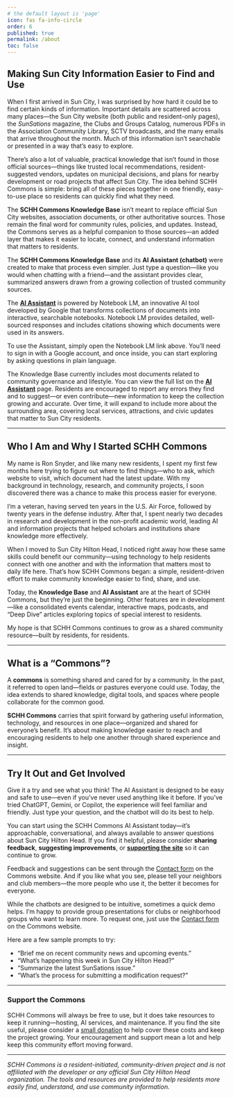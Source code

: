 ```yaml
---
# the default layout is 'page'
icon: fas fa-info-circle
order: 6
published: true
permalink: /about
toc: false
---
```


## Making Sun City Information Easier to Find and Use

When I first arrived in Sun City, I was surprised by how hard it could be to find certain kinds of information. Important details are scattered across many places—the Sun City website (both public and resident-only pages), the *SunSations* magazine, the Clubs and Groups Catalog, numerous PDFs in the Association Community Library, SCTV broadcasts, and the many emails that arrive throughout the month. Much of this information isn’t searchable or presented in a way that’s easy to explore.

There’s also a lot of valuable, practical knowledge that isn’t found in those official sources—things like trusted local recommendations, resident-suggested vendors, updates on municipal decisions, and plans for nearby development or road projects that affect Sun City. The idea behind SCHH Commons is simple: bring all of these pieces together in one friendly, easy-to-use place so residents can quickly find what they need.

The **SCHH Commons Knowledge Base** isn’t meant to replace official Sun City websites, association documents, or other authoritative sources. Those remain the final word for community rules, policies, and updates. Instead, the Commons serves as a helpful companion to those sources—an added layer that makes it easier to locate, connect, and understand information that matters to residents.

The **SCHH Commons Knowledge Base** and its **AI Assistant (chatbot)** were created to make that process even simpler. Just type a question—like you would when chatting with a friend—and the assistant provides clear, summarized answers drawn from a growing collection of trusted community sources.

The **[AI Assistant](/chatbot)** is powered by Notebook LM, an innovative AI tool developed by Google that transforms collections of documents into interactive, searchable notebooks. Notebook LM provides detailed, well-sourced responses and includes citations showing which documents were used in its answers.

To use the Assistant, simply open the Notebook LM link above. You’ll need to sign in with a Google account, and once inside, you can start exploring by asking questions in plain language.


The Knowledge Base currently includes most documents related to community governance and lifestyle. You can view the full list on the **[AI Assistant](/chatbot#knowledge-base)** page. Residents are encouraged to report any errors they find and to suggest—or even contribute—new information to keep the collection growing and accurate. Over time, it will expand to include more about the surrounding area, covering local services, attractions, and civic updates that matter to Sun City residents.

---

## Who I Am and Why I Started SCHH Commons

My name is Ron Snyder, and like many new residents, I spent my first few months here trying to figure out where to find things—who to ask, which website to visit, which document had the latest update. With my background in technology, research, and community projects, I soon discovered there was a chance to make this process easier for everyone.

I’m a veteran, having served ten years in the U.S. Air Force, followed by twenty years in the defense industry. After that, I spent nearly two decades in research and development in the non-profit academic world, leading AI and information projects that helped scholars and institutions share knowledge more effectively.

When I moved to Sun City Hilton Head, I noticed right away how these same skills could benefit our community—using technology to help residents connect with one another and with the information that matters most to daily life here. That’s how SCHH Commons began: a simple, resident-driven effort to make community knowledge easier to find, share, and use.

Today, the **Knowledge Base** and **AI Assistant** are at the heart of SCHH Commons, but they’re just the beginning. Other features are in development—like a consolidated events calendar, interactive maps, podcasts, and “Deep Dive” articles exploring topics of special interest to residents.

My hope is that SCHH Commons continues to grow as a shared community resource—built by residents, for residents.

---

## What is a “Commons”?

A **commons** is something shared and cared for by a community. In the past, it referred to open land—fields or pastures everyone could use. Today, the idea extends to shared knowledge, digital tools, and spaces where people collaborate for the common good.

**SCHH Commons** carries that spirit forward by gathering useful information, technology, and resources in one place—organized and shared for everyone’s benefit. It’s about making knowledge easier to reach and encouraging residents to help one another through shared experience and insight.

---

## Try It Out and Get Involved

Give it a try and see what you think! The AI Assistant is designed to be easy and safe to use—even if you’ve never used anything like it before. If you’ve tried ChatGPT, Gemini, or Copilot, the experience will feel familiar and friendly. Just type your question, and the chatbot will do its best to help.

You can start using the SCHH Commons AI Assistant today—it’s approachable, conversational, and always available to answer questions about Sun City Hilton Head. If you find it helpful, please consider **sharing feedback**, **suggesting improvements**, or **[supporting the site](/support)** so it can continue to grow.

Feedback and suggestions can be sent through the [Contact form](/contact) on the Commons website. And if you like what you see, please tell your neighbors and club members—the more people who use it, the better it becomes for everyone.

While the chatbots are designed to be intuitive, sometimes a quick demo helps. I’m happy to provide group presentations for clubs or neighborhood groups who want to learn more. To request one, just use the [Contact form](/contact) on the Commons website.

Here are a few sample prompts to try:

- “Brief me on recent community news and upcoming events.”
- “What’s happening this week in Sun City Hilton Head?”
- “Summarize the latest SunSations issue.”
- “What’s the process for submitting a modification request?”

---

### Support the Commons

SCHH Commons will always be free to use, but it does take resources to keep it running—hosting, AI services, and maintenance. If you find the site useful, please consider a [small donation](/support) to help cover these costs and keep the project growing. Your encouragement and support mean a lot and help keep this community effort moving forward.

---

*SCHH Commons is a resident-initiated, community-driven project and is not affiliated with the developer or any official Sun City Hilton Head organization. The tools and resources are provided to help residents more easily find, understand, and use community information.*
